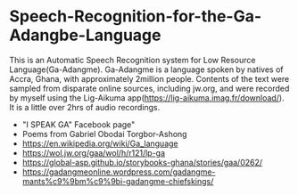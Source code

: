 # Speech-Recognition-for-the-Ga-Adangbe-Language
This is an Automatic Speech Recognition system for Low Resource Language(Ga-Adangme). Ga-Adangme is a language spoken by natives of Accra, Ghana, with approximately 2million people. Contents of the text were sampled from disparate online sources, including jw.org, and were recorded by myself using the Lig-Aikuma app(https://lig-aikuma.imag.fr/download/). It is a little over 2hrs of audio recordings. 


- "I SPEAK GA" Facebook page"
- Poems from Gabriel Obodai Torgbor-Ashong
- https://en.wikipedia.org/wiki/Ga_language
- https://wol.jw.org/gaa/wol/h/r121/lp-ga
- https://global-asp.github.io/storybooks-ghana/stories/gaa/0262/
- https://gadangmeonline.wordpress.com/gadangme-mants%c9%9bm%c9%9bi-gadangme-chiefskings/

